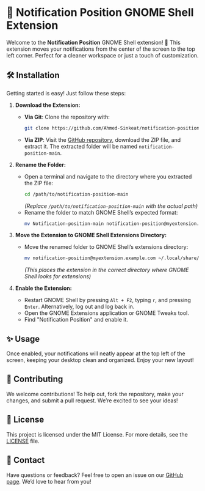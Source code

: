 # 🎉 Notification Position GNOME Shell Extension

Welcome to the **Notification Position** GNOME Shell extension! 🚀 This extension moves your notifications from the center of the screen to the top left corner. Perfect for a cleaner workspace or just a touch of customization.

## 🛠️ Installation

Getting started is easy! Just follow these steps:

1. **Download the Extension:**
   - **Via Git**: Clone the repository with:
     ```bash
     git clone https://github.com/Ahmed-Sinkeat/notification-position.git
     ```
   - **Via ZIP**: Visit the [GitHub repository](https://github.com/Ahmed-Sinkeat/notification-position), download the ZIP file, and extract it. The extracted folder will be named `notification-position-main`.

2. **Rename the Folder:**
   - Open a terminal and navigate to the directory where you extracted the ZIP file:
     ```bash
     cd /path/to/notification-position-main
     ```
     *(Replace `/path/to/notification-position-main` with the actual path)*
   - Rename the folder to match GNOME Shell’s expected format:
     ```bash
     mv Notification-position-main notification-position@myextension.example.com
     ```

3. **Move the Extension to GNOME Shell Extensions Directory:**
   - Move the renamed folder to GNOME Shell’s extensions directory:
     ```bash
     mv notification-position@myextension.example.com ~/.local/share/gnome-shell/extensions/
     ```
     *(This places the extension in the correct directory where GNOME Shell looks for extensions)*

4. **Enable the Extension:**
   - Restart GNOME Shell by pressing `Alt + F2`, typing `r`, and pressing `Enter`. Alternatively, log out and log back in.
   - Open the GNOME Extensions application or GNOME Tweaks tool.
   - Find "Notification Position" and enable it.

## ✨ Usage

Once enabled, your notifications will neatly appear at the top left of the screen, keeping your desktop clean and organized. Enjoy your new layout!

## 🤝 Contributing

We welcome contributions! To help out, fork the repository, make your changes, and submit a pull request. We’re excited to see your ideas!

## 📜 License

This project is licensed under the MIT License. For more details, see the [LICENSE](LICENSE) file.

## 💬 Contact

Have questions or feedback? Feel free to open an issue on our [GitHub page](https://github.com/Ahmed-Sinkeat/notification-position/issues). We’d love to hear from you!


